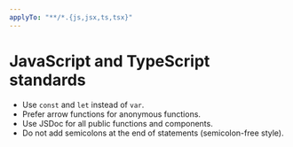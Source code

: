 ```yaml
---
applyTo: "**/*.{js,jsx,ts,tsx}"
---
```


# JavaScript and TypeScript standards

- Use `const` and `let` instead of `var`.
- Prefer arrow functions for anonymous functions.
- Use JSDoc for all public functions and components.
- Do not add semicolons at the end of statements (semicolon-free style).